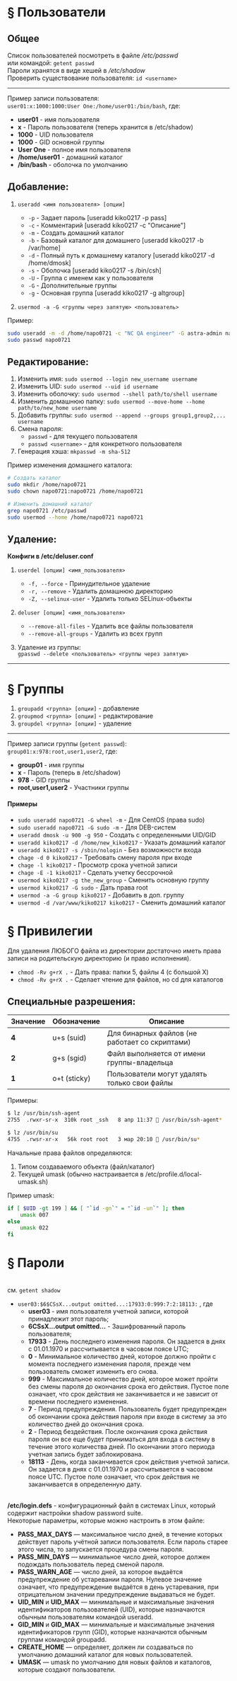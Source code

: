 
# § Пользователи

## Общее
Список пользователей посмотреть в файле */etc/passwd*  
или командой: `getent passwd`  
Пароли хранятся в виде хешей в */etc/shadow*  
Проверить существование пользователя: `id <username>`  

-----------------------------------------------------

Пример записи пользователя:  
`user01:x:1000:1000:User One:/home/user01:/bin/bash`, где:
- **user01** - имя пользователя
- **x** - Пароль пользователя (теперь хранится в /etc/shadow)
- **1000** - UID пользователя
- **1000** - GID основной группы
- **User One** - полное имя пользователя
- **/home/user01** - домашний каталог
- **/bin/bash** - оболочка по умолчанию

## Добавление:
1) `useradd <имя пользователя> [опции]`
   - `-p` - Задает пароль [useradd kiko0217 -p pass]
   - `-c` - Комментарий [useradd kiko0217 -c "Описание"]
   - `-m` - Создать домашний каталог
   - `-b` - Базовый каталог для домашнего [useradd kiko0217 -b /var/home]
   - `-d` - Полный путь к домашнему каталогу [useradd kiko0217 -d /home/dmosk]
   - `-s` - Оболочка [useradd kiko0217 -s /bin/csh]
   - `-U` - Группа с именем как у пользователя
   - `-G` - Дополнительные группы
   - `-g` - Основная группа [useradd kiko0217 -g altgroup]

2) `usermod -a -G <группы через запятую> <пользователь>`

Пример:
```bash
sudo useradd -m -d /home/napo0721 -c "NC QA engineer" -G astra-admin napo0721
sudo passwd napo0721
```

## Редактирование:
1) Изменить имя: `sudo usermod --login new_username username`
2) Изменить UID: `sudo usermod --uid id username`
3) Изменить оболочку: `sudo usermod --shell path/to/shell username`
4) Изменить домашнюю папку: `sudo usermod --move-home --home path/to/new_home username`
5) Добавить группы: `sudo usermod --append --groups group1,group2,... username`
6) Смена пароля: 
   - `passwd` - для текущего пользователя
   - `passwd <username>` - для конкретного пользователя
7) Генерация хэша: `mkpasswd -m sha-512`

Пример изменения домашнего каталога:
```bash
# Создать каталог
sudo mkdir /home/napo0721
sudo chown napo0721:napo0721 /home/napo0721

# Изменить домашний каталог
grep napo0721 /etc/passwd
sudo usermod --home /home/napo0721 napo0721
```

## Удаление:
**Конфиги в /etc/deluser.conf**
1) `userdel [опции] <имя_пользователя>`
   - `-f, --force` - Принудительное удаление
   - `-r, --remove` - Удалить домашнюю директорию
   - `-Z, --selinux-user` - Удалить только SELinux-объекты

2) `deluser [опции] <имя_пользователя>`
   - `--remove-all-files` - Удалить все файлы пользователя
   - `--remove-all-groups` - Удалить из всех групп

3) Удаление из группы:  
   `gpasswd --delete <пользователь> <группы через запятую>`

-----------------------------------------------------

# § Группы
1) `groupadd <группа> [опции]` - добавление
2) `groupmod <группа> [опции]` - редактирование
3) `groupdel <группа> [опции]` - удаление

-----------------------------------------------------
Пример записи группы (`getent passwd`):  
`group01:x:978:root,user1,user2`, где:
- **group01** - имя группы
- **x** - Пароль (теперь в /etc/shadow)
- **978** - GID группы
- **root,user1,user2** - Участники группы

#### Примеры
- `sudo useradd napo0721 -G wheel -m` - Для CentOS (права sudo)
- `sudo useradd napo0721 -G sudo -m` - Для DEB-систем
- `useradd dmosk -u 900 -g 950` - Создать с определенными UID/GID
- `useradd kiko0217 -d /home/new_kiko0217` - Указать домашний каталог
- `useradd kiko0217 -s /sbin/nologin` - Без возможности входа
- `chage -d 0 kiko0217` - Требовать смену пароля при входе
- `chage -l kiko0217` - Просмотр срока учетной записи
- `chage -E -1 kiko0217` - Сделать учетку бессрочной
- `usermod kiko0217 -g the_new_group` - Сменить основную группу
- `usermod kiko0217 -G sudo` - Дать права root
- `usermod -a -G group kiko0217` - Добавить в доп. группу
- `usermod -d /var/www/kiko0217 kiko0217` - Сменить домашний каталог

# § Привилегии

Для удаления ЛЮБОГО файла из директории достаточно иметь права записи на родительскую директорию (и право исполнения).

- `chmod -Rv g+rX .` - Дать права: папки 5, файлы 4 (с большой X)
- `chmod -Rv g+rX .` - Сделает чтение для файлов, но cd для каталогов

## Специальные разрешения:
| Значение | Обозначение | Описание |
|----------|-------------|----------|
| **4**    | u+s (suid)  | Для бинарных файлов (не работает со скриптами) |
| **2**    | g+s (sgid)  | Файл выполняется от имени группы-владельца |
| **1**    | o+t (sticky)| Пользователи могут удалять только свои файлы |

Примеры:
```bash
$ lz /usr/bin/ssh-agent
2755  .rwxr-sr-x  310k root _ssh   8 апр 11:37  /usr/bin/ssh-agent*

$ lz /usr/bin/su
4755  .rwsr-xr-x   56k root root   3 мар 20:10  /usr/bin/su*
```

Начальные права файлов определяются:
1. Типом создаваемого объекта (файл/каталог)
2. Текущей umask (обычно настраивается в /etc/profile.d/local-umask.sh)

Пример umask:
```bash
if [ $UID -gt 199 ] && [ "`id -gn`" = "`id -un`" ]; then
    umask 007
else
    umask 022
fi
```





# § Пароли
<br/> см. `getent shadow`
- `user03:$6$CSsX...output omitted...:17933:0:999:7:2:18113:` , где
    - **user03** - имя пользователя учетной записи, которой принадлежит этот пароль;
    - **$6$CSsX...output omitted...** - Зашифрованный пароль пользователя;
    - **17933** - День последнего изменения пароля. Он задается в днях с 01.01.1970 и рассчитывается в часовом поясе UTC;
    - **0** - Минимальное количество дней, которое должно пройти с момента последнего изменения пароля, прежде чем пользователь сможет изменить его снова.
    - **999** - Максимальное количество дней, которое может пройти без смены пароля до окончания срока его действия. Пустое поле означает, что срок действия не заканчивается и не зависит от времени последнего изменения.
    - **7** - Период предупреждения. Пользователь будет предупрежден об окончании срока действия пароля при входе в систему за это количество дней до окончания срока.
    - **2** - Период бездействия. После окончания срока действия пароля он все еще будет приниматься для входа в систему в течение этого количества дней. По окончании этого периода учетная запись будет заблокирована.
    - **18113** - День, когда заканчивается срок действия учетной записи. Он задается в днях с 01.01.1970 и рассчитывается в часовом поясе UTC. Пустое поле означает, что срок действия не заканчивается в определенную дату.

<br/>  **/etc/login.defs** - конфигурационный файл в системах Linux, который содержит настройки shadow password suite.
<br/> Некоторые параметры, которые можно настроить в этом файле:
- **PASS_MAX_DAYS** — максимальное число дней, в течение которых действует пароль учётной записи пользователя. Если пароль старее этого числа, то запускается процедура смены пароля. 
- **PASS_MIN_DAYS** — минимальное число дней, которое должен подождать пользователь перед сменой пароля. 
- **PASS_WARN_AGE** — число дней, за которое выдаётся предупреждение об устаревании пароля. Нулевое значение означает, что предупреждение выдаётся в день устаревания, при отрицательном значении предупреждение выдаваться не будет. 
- **UID_MIN** и **UID_MAX** — минимальные и максимальные значения идентификаторов пользователей (UID), которые назначаются обычным пользователям командой useradd. 
- **GID_MIN** и **GID_MAX** — минимальные и максимальные значения идентификаторов групп (GID), которые назначаются обычным группам командой groupadd. 
- **CREATE_HOME** — определяет, должен ли создаваться по умолчанию домашний каталог для новых пользователей. 
- **UMASK** — umask по умолчанию для новых файлов и каталогов, которые создают пользователи. 
